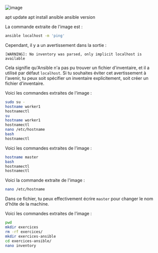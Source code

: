 ![image](https://github.com/user-attachments/assets/a2cd1ba8-90d8-47ac-b383-1bdfe2c3671d)

apt update
apt install ansible
ansible version 


La commande extraite de l'image est :

```bash
ansible localhost -m 'ping'
```

Cependant, il y a un avertissement dans la sortie :

```
[WARNING]: No inventory was parsed, only implicit localhost is available
```

Cela signifie qu'Ansible n'a pas pu trouver un fichier d'inventaire, et il a utilisé par défaut `localhost`. Si tu souhaites éviter cet avertissement à l'avenir, tu peux soit spécifier un inventaire explicitement, soit créer un fichier d'inventaire.




Voici les commandes extraites de l'image :

```bash
sudo su -
hostname worker1
hostnamectl
su
hostname worker1
hostnamectl
nano /etc/hostname
bash
hostnamectl
```



Voici les commandes extraites de l'image :

```bash
hostname master
bash
hostnamectl
hostnamectl
```


Voici la commande extraite de l'image :

```bash
nano /etc/hostname
```

Dans ce fichier, tu peux effectivement écrire `master` pour changer le nom d'hôte de la machine.



Voici les commandes extraites de l'image :

```bash
pwd
mkdir exercices
rm -rf exercices/
mkdir exercices-ansible
cd exercices-ansible/
nano inventory
```


